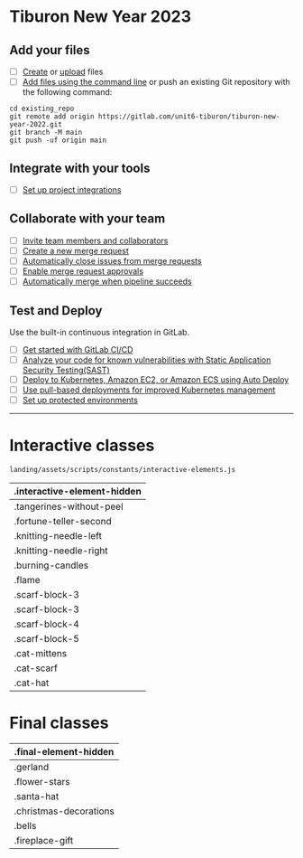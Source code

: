 # Tiburon New Year 2023

## Add your files

- [ ] [Create](https://docs.gitlab.com/ee/user/project/repository/web_editor.html#create-a-file) or [upload](https://docs.gitlab.com/ee/user/project/repository/web_editor.html#upload-a-file) files
- [ ] [Add files using the command line](https://docs.gitlab.com/ee/gitlab-basics/add-file.html#add-a-file-using-the-command-line) or push an existing Git repository with the following command:

```
cd existing_repo
git remote add origin https://gitlab.com/unit6-tiburon/tiburon-new-year-2022.git
git branch -M main
git push -uf origin main
```

## Integrate with your tools

- [ ] [Set up project integrations](https://gitlab.com/unit6-tiburon/tiburon-new-year-2022/-/settings/integrations)

## Collaborate with your team

- [ ] [Invite team members and collaborators](https://docs.gitlab.com/ee/user/project/members/)
- [ ] [Create a new merge request](https://docs.gitlab.com/ee/user/project/merge_requests/creating_merge_requests.html)
- [ ] [Automatically close issues from merge requests](https://docs.gitlab.com/ee/user/project/issues/managing_issues.html#closing-issues-automatically)
- [ ] [Enable merge request approvals](https://docs.gitlab.com/ee/user/project/merge_requests/approvals/)
- [ ] [Automatically merge when pipeline succeeds](https://docs.gitlab.com/ee/user/project/merge_requests/merge_when_pipeline_succeeds.html)

## Test and Deploy

Use the built-in continuous integration in GitLab.

- [ ] [Get started with GitLab CI/CD](https://docs.gitlab.com/ee/ci/quick_start/index.html)
- [ ] [Analyze your code for known vulnerabilities with Static Application Security Testing(SAST)](https://docs.gitlab.com/ee/user/application_security/sast/)
- [ ] [Deploy to Kubernetes, Amazon EC2, or Amazon ECS using Auto Deploy](https://docs.gitlab.com/ee/topics/autodevops/requirements.html)
- [ ] [Use pull-based deployments for improved Kubernetes management](https://docs.gitlab.com/ee/user/clusters/agent/)
- [ ] [Set up protected environments](https://docs.gitlab.com/ee/ci/environments/protected_environments.html)

***

# Interactive classes
```angular2html
landing/assets/scripts/constants/interactive-elements.js
```
| .interactive-element-hidden |
|-----------------------------|
| .tangerines-without-peel    |
| .fortune-teller-second      |
| .knitting-needle-left       |
| .knitting-needle-right      |
| .burning-candles            |
| .flame                      |
| .scarf-block-3              |
| .scarf-block-3              |
| .scarf-block-4              |
| .scarf-block-5              |
| .cat-mittens                |
| .cat-scarf                  |
| .cat-hat                    |

# Final classes
| .final-element-hidden  |
|------------------------|
| .gerland               |
| .flower-stars          |
| .santa-hat             |
| .christmas-decorations |
| .bells                 |
| .fireplace-gift        |
